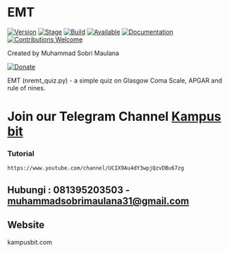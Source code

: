 # EMT

[![Version](https://img.shields.io/badge/Codename-Pegasus-red.svg?maxAge=259200)]()
[![Stage](https://img.shields.io/badge/Release-Stable-brightgreen.svg)]()
[![Build](https://img.shields.io/badge/Supported_OS-Linux-orange.svg)]()
[![Available](https://img.shields.io/badge/Available-BlackArch-red.svg?maxAge=259200)]()
[![Documentation](https://img.shields.io/badge/CEHv10-eccouncil-blue.svg?maxAge=259200)](https://github.com/ManhNho/CEHv10/tree/master/Slides)
[![Contributions Welcome](https://img.shields.io/badge/contributions-welcome-blue.svg?style=flat)]()

Created by Muhammad Sobri Maulana

[![Donate](https://img.shields.io/badge/Donate-PayPal-green.svg)](https://www.paypal.me/muhammadsobrimaulana)

EMT  (nremt_quiz.py) - a simple quiz on Glasgow Coma Scale, APGAR and rule of nines. 

# Join our Telegram Channel [Kampus bit](https://t.me/kampusbit)

### Tutorial
```
https://www.youtube.com/channel/UCIX9Au4dY3wpjQzvDBu67zg

```

## Hubungi : 081395203503 - muhammadsobrimaulana31@gmail.com

## Website
kampusbit.com
